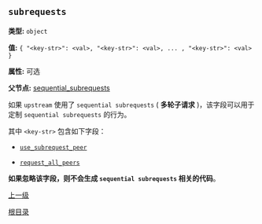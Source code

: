 `subrequests`
----------

**类型:** `object`

**值:** `{ "<key-str>": <val>, "<key-str>": <val>, ... , "<key-str>": <val> }`

**属性:** 可选

**父节点:** [sequential_subrequests](sequential_subrequests.md)

如果 `upstream` 使用了 `sequential subrequests` ( **多轮子请求** )，该字段可以用于定制 `sequential subrequests` 的行为。

其中 `<key-str>` 包含如下字段：

- [`use_subrequest_peer`](use_subrequest_peer.md)

- [`request_all_peers`](request_all_peers.md)

**如果忽略该字段，则不会生成 `sequential subrequests` 相关的代码**。

[上一级](../ngx_wizard.md)

[根目录](../../index.md)